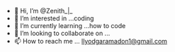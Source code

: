 - 👋 Hi, I’m @Zenith_|_
- 👀 I’m interested in ...coding
- 🌱 I’m currently learning ...how to code
- 💞️ I’m looking to collaborate on ...
- 📫 How to reach me ... llyodgaramadon1@gmail.com


<!---
Zenith_|_ is a ✨ special ✨ repository because its `README.md` (this file) appears on your GitHub profile.
You can click the Preview link to take a look at your changes.
--->
